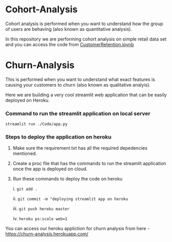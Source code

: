 # Cohort-Analysis

Cohort analysis is performed when you want to understand how the group of users are behaving (also known as quantitative analysis). 

In this repository we are performing cohort analysis on simple retail data set and you can access the code from [CustomerRetention.ipynb](https://github.com/PadmajaVB/Cohort-Analysis/blob/master/Code/CustomerRetention.ipynb) 


# Churn-Analysis

This is performed when you want to understand what exact features is causing your customers to churn (also known as qualitative analyis).

Here we are building a very cool streamlit web application that can be easily deployed on Heroku. 

### Command to run the streamlit application on local server
`streamlit run ./Code/app.py`

### Steps to deploy the application on heroku

1. Make sure the requirement.txt has all the required depedencies mentioned. 
2. Create a proc file that has the commands to run the streamlit application once the app is deployed on cloud. 
3. Run these commands to deploy the code on heroku

    i. `git add .`
    
    ii. `git commit -m "deploying streamlit app on heroku`
    
    iii. `git push heroku master`
    
    iv. `heroku ps:scale web=1`
    
You can access our heroku appliction for churn analysis from here - https://churn-analysis.herokuapp.com/

